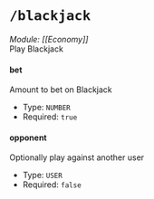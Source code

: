 # `/blackjack`
*Module: [[Economy]]*<br>
Play Blackjack
#### bet
Amount to bet on Blackjack
- Type: `NUMBER`
- Required: `true`
#### opponent
Optionally play against another user
- Type: `USER`
- Required: `false`
